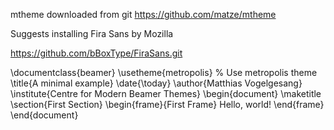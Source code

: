 mtheme downloaded from git
https://github.com/matze/mtheme

Suggests installing Fira Sans by Mozilla 

https://github.com/bBoxType/FiraSans.git

\documentclass{beamer}
\usetheme{metropolis}           % Use metropolis theme
\title{A minimal example}
\date{\today}
\author{Matthias Vogelgesang}
\institute{Centre for Modern Beamer Themes}
\begin{document}
  \maketitle
  \section{First Section}
  \begin{frame}{First Frame}
    Hello, world!
  \end{frame}
\end{document}